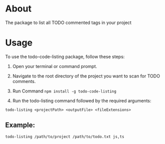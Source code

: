 # About
The package to list all TODO commented tags in your project

# Usage

To use the todo-code-listing package, follow these steps:

1. Open your terminal or command prompt.

2. Navigate to the root directory of the project you want to scan for TODO comments.

3. Run Command
   `npm install -g todo-code-listing`

4. Run the todo-listing command followed by the required arguments:

`todo-listing <projectPath> <outputFile> <fileExtensions>`

## Example:

`todo-listing /path/to/project /path/to/todo.txt js,ts`
